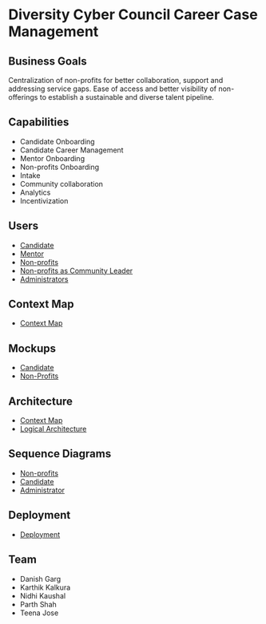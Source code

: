 # Diversity Cyber Council Career Case Management

## Business Goals

Centralization of non-profits for better collaboration, support and addressing service gaps.
Ease of access and better visibility of non-offerings to establish a sustainable and diverse talent pipeline.

## Capabilities
  - Candidate Onboarding
  - Candidate Career Management
  - Mentor Onboarding
  - Non-profits Onboarding
  - Intake
  - Community collaboration
  - Analytics
  - Incentivization

## Users
  - [Candidate](https://github.com/ShunyaByZero/katas/tree/main/Candidate%20Scenarios)
  - [Mentor](https://github.com/ShunyaByZero/katas/tree/main/Mentor%20Scenarios)
  - [Non-profits](https://github.com/ShunyaByZero/katas/tree/main/Non%20Profit%20Scenarios)
  - [Non-profits as Community Leader](https://github.com/ShunyaByZero/katas/tree/main/Community%20Leader%20Scenarios)
  - [Administrators](https://github.com/ShunyaByZero/katas/tree/main/Administrator%20Scenarios)

## Context Map
  - [Context Map](https://github.com/ShunyaByZero/katas/blob/main/Context%20Map.pdf)

## Mockups
  - [Candidate](https://github.com/ShunyaByZero/katas/tree/main/UI%20Screens/Candidate%20Flow)
  - [Non-Profits](https://github.com/ShunyaByZero/katas/tree/main/UI%20Screens/Non%20Profit%20Flow)

## Architecture
- [Context Map](Context%20Map.pdf)
- [Logical Architecture](LogicalComponentView.pdf)
  

## Sequence Diagrams
  - [Non-profits](https://github.com/ShunyaByZero/katas/tree/main/Sequence%20Diagrams/Non-profit%20flows)
  - [Candidate](https://github.com/ShunyaByZero/katas/tree/main/Sequence%20Diagrams/Candidate%20flows)
  - [Administrator](https://github.com/ShunyaByZero/katas/tree/main/Sequence%20Diagrams/Administrator)

## Deployment
  - [Deployment](https://github.com/ShunyaByZero/katas/blob/main/Deployment%20Diagram.pdf)


## Team
  - Danish Garg
  - Karthik Kalkura
  - Nidhi Kaushal
  - Parth Shah
  - Teena Jose

